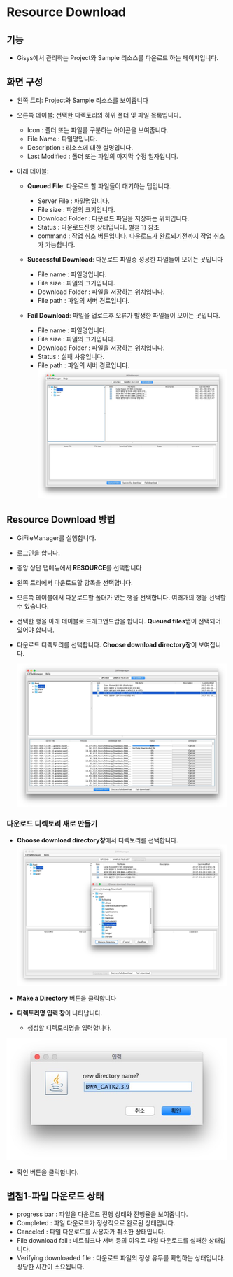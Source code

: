 # Resource Download

## 기능

  - Gisys에서 관리하는 Project와 Sample 리소스를 다운로드 하는 페이지입니다.

## 화면 구성

* 왼쪽 트리: Project와 Sample 리소스를 보여줍니다
* 오른쪽 테이블: 선택한 디렉토리의 하위 폴더 및 파일 목록입니다.
    * Icon : 폴더 또는 파일를 구분하는 아이콘을 보여줍니다.
    * File Name : 파일명입니다.
    * Description : 리소스에 대한 설명입니다.
    * Last Modified : 폴더 또는 파일의 마지막 수정 일자입니다.

* 아래 테이블:
    * **Queued File**: 다운로드 할 파일들이 대기하는 탭입니다.
        * Server File : 파일명입니다.
        * File size : 파일의 크기입니다.
        * Download Folder : 다운로드 파일을 저장하는 위치입니다.
        * Status : 다운로드진행 상태입니다. 별첨 1) 참조
        * command : 작업 취소 버튼입니다. 다운로드가 완료되기전까지 작업 취소가 가능합니다.

    * **Successful Download**: 다운로드 파일중 성공한 파일들이 모이는 곳입니다
        * File name : 파일명입니다.
        * File size : 파일의 크기입니다.
        * Download Folder : 파일을 저장하는 위치입니다.
        * File path : 파일의 서버 경로입니다.

    * **Fail Download**: 파일을 업로드후 오류가 발생한 파일들이 모이는 곳입니다.
        * File name : 파일명입니다.
        * File size : 파일의 크기입니다.
        * Download Folder : 파일을 저장하는 위치입니다.
        * Status :  실패 사유입니다.
        * File path : 파일의 서버 경로입니다.
![화면](images/resource/resource_main.jpg)


## Resource Download 방법

* GiFileManager를 실행합니다.
* 로그인을 합니다.
* 중앙 상단 탭메뉴에서 **RESOURCE**를 선택합니다
* 왼쪽 트리에서 다운로드할 항목을 선택합니다.
* 오른쪽 테이블에서 다운로드할 폴더가 있는 행을 선택합니다. 여러개의 행을 선택할 수 있습니다.
* 선택한 행을 아래 테이블로 드래그앤드랍을 합니다. **Queued files**탭이 선택되어 있어야 합니다.
* 다운로드 디렉토리를 선택합니다. **Choose download directory창**이 보여집니다.

   ![화면](images/resource/resource_downloading.jpg)

### 다운로드 디렉토리 새로 만들기
* **Choose download directory창**에서 디렉토리를 선택합니다.
![화면](images/resource/resource_download.jpg)

* **Make a Directory** 버튼을 클릭합니다

* **디렉토리명 입력 창**이 나타납니다.
   - 생성할 디렉토리명을 입력합니다.

 ![화면](images/resource/directory_input.jpg)

* 확인 버튼을 클릭합니다.



## 별첨1-파일 다운로드 상태

* progress bar : 파일을 다운로드 진행 상태와 진행율을 보여줍니다.
* Completed : 파일 다운로드가 정상적으로 완료된 상태입니다.
* Canceled : 파일 다운로드를 사용자가 취소한 상태입니다.
* File download fail : 네트워크나 서버 등의  이유로 파일 다운로드를 실패한 상태입니다.
* Verifying downloaded file : 다운로드 파일의 정상 유무를 확인하는 상태입니다. 상당한 시간이 소요됩니다.
